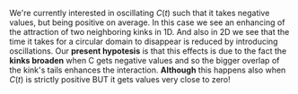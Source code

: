 We're currently interested in oscillating $C(t)$ such that it takes negative values, but being positive on average. In this case we see an enhancing of the attraction of two neighboring kinks in 1D. And also in 2D we see that the time it takes for a circular domain to disappear is reduced by introducing oscillations.
Our **present hypotesis** is that this effects is due to the fact the **kinks broaden** when C gets negative values and so the bigger overlap of the kink's tails enhances the interaction. **Although** this happens also when $C(t)$ is strictly positive BUT it gets values very close to zero!
